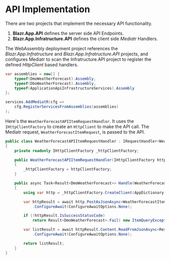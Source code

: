 # API Implementation

There are two projects that implement the necessary API functionality.

1. **Blazr.App.API** defines the server side API Endpoints.
2. **Blazr.App.Infratructure.API** defines the client side *Mediatr* Handlers.

The WebAssembly deployment project references the *Blazr.App.Infratructure* and *Blazr.App.Infratructure.API* projects, and configures Mediatr to scan the Infratructure.API project to register the defined *HttpClient* based handlers.

```csharp
var assemblies = new[] { 
    typeof(DmoWeatherForecast).Assembly,
    typeof(DboWeatherForecast).Assembly,
    typeof(ApplicationApiInfrastructureServices).Assembly 
};

services.AddMediatR(cfg =>
    cfg.RegisterServicesFromAssemblies(assemblies)
);
``` 

Here's the `WeatherForecastAPIItemRequestHandler`.  It uses the `IHttpClientFactory` to create an `HttpClient` to make the API call.  The Mediatr request, `WeatherForecastItemRequest`, is passed to the API.

```csharp
public class WeatherForecastAPIItemRequestHandler : IRequestHandler<WeatherForecastItemRequest, Result<DmoWeatherForecast>>
{
    private readonly IHttpClientFactory _httpClientFactory;

    public WeatherForecastAPIItemRequestHandler(IHttpClientFactory httpClientFactory)
    {
        _httpClientFactory = httpClientFactory;
    }

    public async Task<Result<DmoWeatherForecast>> Handle(WeatherForecastItemRequest request, CancellationToken cancellationToken)
    {
        using var http = _httpClientFactory.CreateClient(AppDictionary.Common.WeatherHttpClient);

        var httpResult = await http.PostAsJsonAsync<WeatherForecastItemRequest>(AppDictionary.WeatherForecast.WeatherForecastItemAPIUrl, request, cancellationToken)
            .ConfigureAwait(ConfigureAwaitOptions.None);

        if (!httpResult.IsSuccessStatusCode)
            return Result<DmoWeatherForecast>.Fail( new ItemQueryException($"The server returned a status code of : {httpResult.StatusCode}"));

        var listResult = await httpResult.Content.ReadFromJsonAsync<Result<DmoWeatherForecast>>()
            .ConfigureAwait(ConfigureAwaitOptions.None);

        return listResult;
    }
}
```

